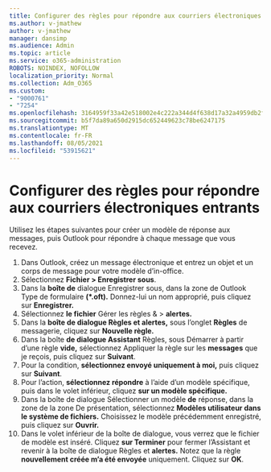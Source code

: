 ```yaml
---
title: Configurer des règles pour répondre aux courriers électroniques entrants
ms.author: v-jmathew
author: v-jmathew
manager: dansimp
ms.audience: Admin
ms.topic: article
ms.service: o365-administration
ROBOTS: NOINDEX, NOFOLLOW
localization_priority: Normal
ms.collection: Adm_O365
ms.custom:
- "9000761"
- "7254"
ms.openlocfilehash: 3164959f33a42e518002e4c222a344d4f638d17a32a4959db2f903ce5cb14d81
ms.sourcegitcommit: b5f7da89a650d2915dc652449623c78be6247175
ms.translationtype: MT
ms.contentlocale: fr-FR
ms.lasthandoff: 08/05/2021
ms.locfileid: "53915621"
---
```

# <a name="set-up-rules-to-reply-to-incoming-emails"></a>Configurer des règles pour répondre aux courriers électroniques entrants

Utilisez les étapes suivantes pour créer un modèle de réponse aux messages, puis Outlook pour répondre à chaque message que vous recevez.

1. Dans Outlook, créez un message électronique et entrez un objet et un corps de message pour votre modèle d’in-office.
2. Sélectionnez **Fichier > Enregistrer sous**.
3. Dans la **boîte de** dialogue  Enregistrer sous, dans la zone de Outlook Type de formulaire **(*.oft).** Donnez-lui un nom approprié, puis cliquez sur **Enregistrer.**
4. Sélectionnez **le fichier** Gérer les règles &  >  **alertes.**
5. Dans la **boîte de dialogue Règles et alertes,** sous l’onglet **Règles** de messagerie, cliquez sur **Nouvelle règle.**
6. Dans la boîte **de dialogue Assistant** Règles, sous Démarrer à partir d’une règle **vide,** sélectionnez Appliquer la règle sur les **messages** que je reçois, puis cliquez sur **Suivant**.
7. Pour la condition, **sélectionnez envoyé uniquement à moi,** puis cliquez sur **Suivant**.
8. Pour l’action, **sélectionnez répondre** à l’aide d’un modèle spécifique, puis dans le volet inférieur, cliquez **sur un modèle spécifique.**
9. Dans la boîte de dialogue Sélectionner  un modèle **de** réponse, dans la zone de la zone De présentation, sélectionnez **Modèles utilisateur dans le système de fichiers.** Choisissez le modèle précédemment enregistré, puis cliquez sur **Ouvrir.**
10. Dans le volet inférieur de la boîte de dialogue, vous verrez que le fichier de modèle est inséré. Cliquez **sur Terminer** pour fermer l’Assistant et revenir à la boîte de dialogue Règles et **alertes.** Notez que la règle **nouvellement créée m’a été envoyée** uniquement. Cliquez sur **OK**.
